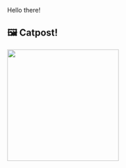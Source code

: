 Hello there!



## 🖼️ Catpost!

<sub>
    <img src="https://cdn2.thecatapi.com/images/xO48f4KJ4.png" height="256">
</sub>

